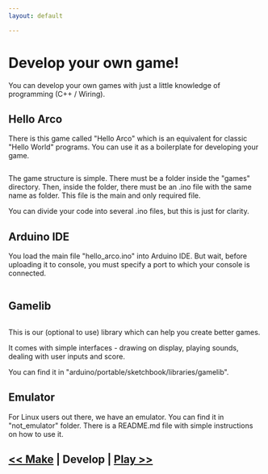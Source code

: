 ```yaml
---
layout: default

---
```


# Develop your own game!

You can develop your own games with just a little knowledge of programming (C++ / Wiring). 

## Hello Arco

There is this game called "Hello Arco" which is an equivalent for classic "Hello World" programs. You can use it as a boilerplate for developing your game.

<img data-src="{{ '/assets/images/hello_arco.png' | prepend: site.baseurl }}" class="img-responsive float-left mr-3 image-border">

The game structure is simple. There must be a folder inside the "games" directory. Then, inside the folder, there must be an .ino file with the same name as folder. This file is the main and only required file. 

You can divide your code into several .ino files, but this is just for clarity.

<div class="clearfix"></div>

## Arduino IDE

You load the main file "hello_arco.ino" into Arduino IDE. But wait, before uploading it to console, you must specify a port to which your console is connected.

<img data-src=" {{ '/assets/images/arduino_ide_select_port.png' | prepend: site.baseurl }}" class="img-responsive image-border">

<div class="clearfix"></div>

## Gamelib

<img data-src="{{ '/assets/images/gamelib.png' | prepend: site.baseurl }}" class="img-responsive float-left mr-3 image-border">

This is our (optional to use) library which can help you create better games. 

It comes with simple interfaces - drawing on display, playing sounds, dealing with user inputs and score. 

You can find it in "arduino/portable/sketchbook/libraries/gamelib".

<div class="clearfix"></div>

## Emulator

For Linux users out there, we have an emulator. You can find it in "not_emulator" folder. There is a README.md file with simple instructions on how to use it.

## [<< Make](/make.html) | Develop | [Play >>](/play.html)
